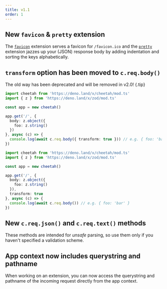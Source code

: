 ```yaml
---
title: v1.1
order: 1
---
```


## New `favicon` & `pretty` extension

The [`favicon`](/docs/extensions/favicon/) extension serves a favicon for `/favicon.ico` and the [`pretty`](/docs/extensions/pretty/) extension jazzes up your (JSON) response body by adding indentation and sorting the keys alphabetically.

## `transform` option has been moved to `c.req.body()`

The old way has been deprecated and will be removed in v2.0! {.tip}

<lume-code>

```ts { title="Now" }
import cheetah from 'https://deno.land/x/cheetah/mod.ts'
import { z } from 'https://deno.land/x/zod/mod.ts'

const app = new cheetah()

app.get('/', {
  body: z.object({
    foo: z.string()
  })
}, async (c) => {
  console.log(await c.req.body({ transform: true })) // e.g. { foo: 'bar' }
})
```

```ts { title="Before" }
import cheetah from 'https://deno.land/x/cheetah/mod.ts'
import { z } from 'https://deno.land/x/zod/mod.ts'

const app = new cheetah()

app.get('/', {
  body: z.object({
    foo: z.string()
  }),
  transform: true
}, async (c) => {
  console.log(await c.req.body()) // e.g. { foo: 'bar' }
})
```

</lume-code>

## New `c.req.json()` and `c.req.text()` methods

These methods are intended for *unsafe* parsing, so use them only if you haven't specified a validation scheme.

## App context now includes querystring and pathname

When working on an extension, you can now access the querystring and pathname of the incoming request directly from the app context.

